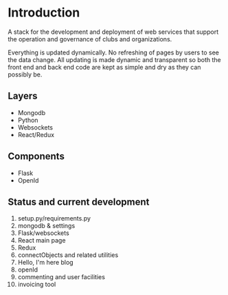# Introduction

A stack for the development and deployment of web services that support the operation and governance of clubs and organizations.

Everything is updated dynamically. No refreshing of pages by users to see the data change. All updating is made dynamic and transparent so both the front end and back end code are kept as simple and dry as they can possibly be.

## Layers

- Mongodb
- Python
- Websockets
- React/Redux

## Components

- Flask
- OpenId

## Status and current development

1. setup.py/requirements.py
1. mongodb & settings
1. Flask/websockets
1. React main page
1. Redux
1. connectObjects and related utilities
1. Hello, I'm here blog
1. openId
1. commenting and user facilities
1. invoicing tool